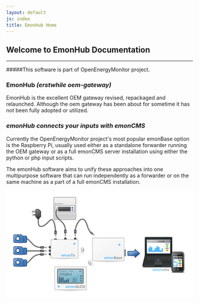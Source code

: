 ```yaml
---
layout: default
js: index
title: EmonHub Home
---
```



**Welcome to EmonHub Documentation**
----------------------------------
----------------------------------

#####This software is part of OpenEnergyMonitor project.


### EmonHub *(erstwhile oem-gateway)*

EmonHub is the excellent OEM gateway revised, repackaged and relaunched. Although the oem gateway has been about for sometime it has not been fully adopted or utilized. 

### *emonHub connects your inputs with emonCMS*

Currently the OpenEnergyMonitor project's most popular emonBase option is the Raspberry Pi, usually used either as a standalone forwarder running the OEM gateway or as a full emonCMS server installation using either the python or php input scripts. 

The emonHub software aims to unify these approaches into one multipurpose software that can run independently as a forwarder or on the same machine as a part of a full emonCMS installation.


![The OpenEnergyMonitor System](assets/images/oem-system.png)
